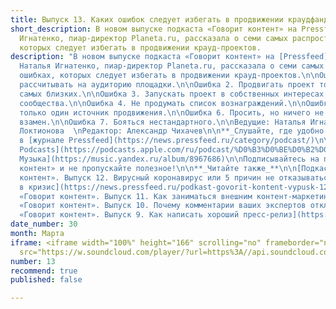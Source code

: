 ```yaml
---
title: Выпуск 13. Каких ошибок следует избегать в продвижении краудфандинговых проектов
short_description: В новом выпуске подкаста «Говорит контент» на Pressfeed Наталья
  Игнатенко, пиар-директор Planeta.ru, рассказала о семи самых распространенных ошибках,
  которых следует избегать в продвижении крауд-проектов.
description: "В новом выпуске подкаста «Говорит контент» на [Pressfeed](https://pressfeed.ru/?utm_source=news&utm_medium=intro&utm_campaign=lead&utm_content=podkast-govorit-kontent-vypusk-13-kakix-oshibok-sleduet-izbegat-v-prodvizhenii-kraudfandingovyx-proektov)
  Наталья Игнатенко, пиар-директор Planeta.ru, рассказала о семи самых распространенных
  ошибках, которых следует избегать в продвижении крауд-проектов.\n\nОшибка 1. Слишком
  рассчитывать на аудиторию площадки.\n\nОшибка 2. Продвигать проект только на аудиторию
  самых близких.\n\nОшибка 3. Запускать проект в собственных интересах, а не в интересах
  сообщества.\n\nОшибка 4. Не продумать список вознаграждений.\n\nОшибка 5. Использовать
  только один источник продвижения.\n\nОшибка 6. Просить, но ничего не предлагать
  взамен.\n\nОшибка 7. Бояться нестандартного.\n\nВедущие: Наталья Игнатенко, Елена
  Локтионова  \nРедактор: Александр Чихачев\n\n**_Слушайте, где удобно:_**\n\nЗдесь,
  в [журнале Pressfeed](https://news.pressfeed.ru/category/podcast/)\n\n[SoundCloud](https://soundcloud.com/pressfeed)\n\n[Apple
  Podcasts](https://podcasts.apple.com/ru/podcast/%D0%B3%D0%BE%D0%B2%D0%BE%D1%80%D0%B8%D1%82-%D0%BA%D0%BE%D0%BD%D1%82%D0%B5%D0%BD%D1%82/id1482575931)\n\n[ВКонтакте](https://vk.com/podcasts-92086117)\n\n[Яндекс
  Музыка](https://music.yandex.ru/album/8967686)\n\nПодписывайтесь на подкаст «Говорит
  контент» и не пропускайте полезное!\n\n**_Читайте также_**\n\n[Подкаст «Говорит
  контент». Выпуск 12. Вирусный коронавирус или 5 причин не отказываться от коммуникаций
  в кризис](https://news.pressfeed.ru/podkast-govorit-kontent-vypusk-12-virusnyj-koronavirus-ili-5-prichin-ne-otkazyvatsya-ot-kommunikacij-v-krizis/)\n\n[Подкаст
  «Говорит контент». Выпуск 11. Как заниматься внешним контент-маркетингом](https://news.pressfeed.ru/podkast-govorit-kontent-vypusk-11-kak-zanimatsya-vneshnim-kontent-marketingom/)\n\n[Подкаст
  «Говорит контент». Выпуск 10. Почему комментарии ваших экспертов отклоняют журналисты](https://news.pressfeed.ru/podkast-govorit-kontent-vypusk-10-pochemu-kommentarii-vashix-ekspertov-otklonyayut-zhurnalisty/)\n\n[Подкаст
  «Говорит контент». Выпуск 9. Как написать хороший пресс-релиз](https://news.pressfeed.ru/podkast-govorit-kontent-vypusk-9-kak-napisat-xoroshij-press-reliz/)"
date_number: 30
month: Марта
iframe: <iframe width="100%" height="166" scrolling="no" frameborder="no" allow="autoplay"
  src="https://w.soundcloud.com/player/?url=https%3A//api.soundcloud.com/tracks/786686053&color=%23ff5500&auto_play=false&hide_related=false&show_comments=true&show_user=true&show_reposts=false&show_teaser=true"></iframe>
number: 13
recommend: true
published: false

---
```


